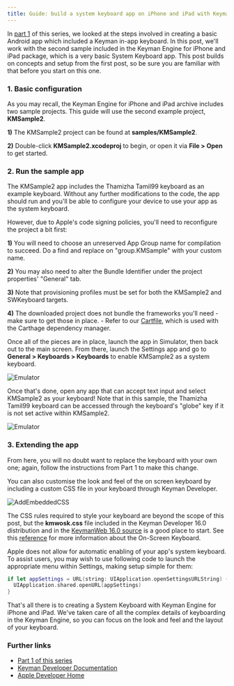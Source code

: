 ```yaml
---
title: Guide: build a system keyboard app on iPhone and iPad with Keyman Engine
---
```


In [part 1](../in-app/) of this series, we looked at the steps involved
in creating a basic Android app which included a Keyman in-app keyboard.
In this post, we'll work with the second sample included in the Keyman
Engine for iPhone and iPad package, which is a very basic System
Keyboard app. This post builds on concepts and setup from the first
post, so be sure you are familiar with that before you start on this
one.

### 1. Basic configuration

As you may recall, the Keyman Engine for iPhone and iPad archive
includes two sample projects. This guide will use the second example
project, **KMSample2**.

**1)** The KMSample2 project can be found at **samples/KMSample2**.

**2)** Double-click **KMSample2.xcodeproj** to begin, or open it via **File &gt; Open** to get started.

### 2. Run the sample app

The KMSample2 app includes the Thamizha Tamil99 keyboard as an example
keyboard. Without any further modifications to the code, the app should
run and you'll be able to configure your device to use your app as the
system keyboard.

However, due to Apple's code signing policies, you'll need to reconfigure the project a bit first:

**1)**  You will need to choose an unreserved App Group name for compilation to succeed. Do a find and replace on "group.KMSample" with your custom name.

**2)**  You may also need to alter the Bundle Identifier under the project properties' "General" tab.

**3)**  Note that provisioning profiles must be set for both the KMSample2 and SWKeyboard targets.

**4)**  The downloaded project does not bundle the frameworks you'll need - make sure to get those in place.
    -  Refer to our [Cartfile](https://github.com/keymanapp/keyman/blob/stable-16.0/ios/Cartfile), which is used with the Carthage dependency manager.

Once all of the pieces are in place, launch the app in Simulator, then
back out to the main screen. From there, launch the Settings app and go
to **General &gt; Keyboards &gt; Keyboards** to enable KMSample2 as a
system keyboard.

![Emulator](/cdn/deploy/img/engine/ios/16.0/guides/system-keyboard/set-sys-kbd.png "Emulator")

Once that's done, open any app that can accept text input and select
KMSample2 as your keyboard! Note that in this sample, the Thamizha
Tamil99 keyboard can be accessed through the keyboard's "globe" key if
it is not set active within KMSample2.

![Emulator](/cdn/deploy/img/engine/ios/16.0/guides/system-keyboard/sys-kbd-active.png "Emulator")

### 3. Extending the app

From here, you will no doubt want to replace the keyboard with your own
one; again, follow the instructions from Part 1 to make this change.

You can also customise the look and feel of the on screen keyboard by
including a custom CSS file in your keyboard through Keyman Developer.

![AddEmbeddedCSS](/cdn/deploy/img/engine/ios/16.0/guides/system-keyboard/developer-add-css-800wi.png "AddEmbeddedCSS")

The CSS rules required to style your keyboard are beyond the scope of
this post, but the **kmwosk.css** file included in the Keyman Developer
16.0 distribution and in the [KeymanWeb 16.0 source](https://github.com/keymanapp/keyman/blob/master/web/src/resources/osk/kmwosk.css) is a good place to start. See this [reference](http://help.keyman.com/developer/engine/web/current-version/reference/osk/classes) for more information about the On-Screen Keyboard.

Apple does not allow for automatic enabling of your app's system
keyboard. To assist users, you may wish to use following code to launch
the appropriate menu within Settings, making setup simple for them:

``` swift
if let appSettings = URL(string: UIApplication.openSettingsURLString) {
  UIApplication.shared.openURL(appSettings)
}
```

That's all there is to creating a System Keyboard with Keyman Engine for
iPhone and iPad. We've taken care of all the complex details of
keyboarding in the Keyman Engine, so you can focus on the look and feel
and the layout of your keyboard.

### Further links

-   [Part 1 of this series](../in-app/)
-   [Keyman Developer Documentation](/developer/current-version/)
-   [Apple Developer Home](http://developer.apple.com/)
